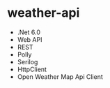 # weather-api

- .Net 6.0
- Web API
- REST
- Polly
- Serilog
- HttpClient
- Open Weather Map Api Client

